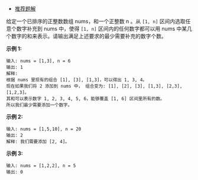 * [推荐题解](https://leetcode-cn.com/problems/patching-array/solution/an-yao-qiu-bu-qi-shu-zu-by-leetcode/)

给定一个已排序的正整数数组 nums，和一个正整数 n 。从 ```[1, n]``` 区间内选取任意个数字补充到 nums 中，使得 ```[1, n]``` 区间内的任何数字都可以用 nums 中某几个数字的和来表示。请输出满足上述要求的最少需要补充的数字个数。

**示例 1:**
```
输入: nums = [1,3], n = 6
输出: 1 
解释:
根据 nums 里现有的组合 [1], [3], [1,3]，可以得出 1, 3, 4。
现在如果我们将 2 添加到 nums 中， 组合变为: [1], [2], [3], [1,3], [2,3], [1,2,3]。
其和可以表示数字 1, 2, 3, 4, 5, 6，能够覆盖 [1, 6] 区间里所有的数。
所以我们最少需要添加一个数字。
```
**示例 2:**
```
输入: nums = [1,5,10], n = 20
输出: 2
解释: 我们需要添加 [2, 4]。
```
**示例 3:**
```
输入: nums = [1,2,2], n = 5
输出: 0
```
